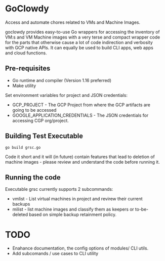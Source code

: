 # GoClowdy

Access and automate chores related to VMs and Machine Images.

goclowdy provides easy-to-use Go wrappers for accessing the inventory of VM:s
and VM Machine images with a very terse and compact wrapper code for the
parts that otherwise cause a lot of code indirection and verbosity with GCP
native APIs. It can equally be used to build CLI apps, web apps and cloud functions.

## Pre-requisites

- Go runtime and compiler (Version 1.16 preferred)
- Make utility

Set environment variables for project and JSON credentials:
- GCP_PROJECT - The GCP Project from where the GCP artifacts are going to be accessed
- GOOGLE_APPLICATION_CREDENTIALS - The JSON credentials for accessing CGP org/project.

## Building Test Executable

```
go build grsc.go
```
Code it short and it will (in future) contain features that lead to deletion of machine images -
please review and understand the code before running it.

## Running the code

Executable grsc currently supports 2 subcommands:

- vmlist - List virtual machines in project and revirew their current backups
- milist - list machine images and classify them as keepers or to-be-deleted based on simple backup retainment policy.

# TODO

- Enahance documentation, the config options of modules/ CLI utils.
- Add subcomands / use cases to CLI utility

